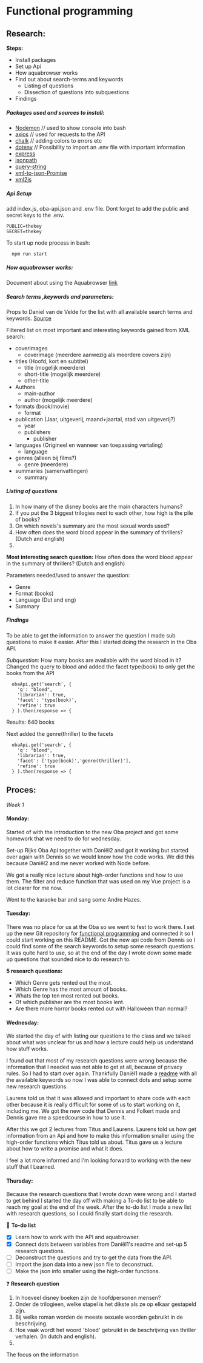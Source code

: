 # Functional programming

## Research:

**Steps:**
- Install packages
- Set up Api
- How aquabrowser works
- Find out about search-terms and keywords
  * Listing of questions
  * Dissection of questions into subquestions
- Findings

##### Packages used and sources to install:
   * [Nodemon](https://nodemon.io/)
   // used to show console into bash
   * [axios](https://github.com/axios/axios)
   // used for requests to the API
   * [chalk](https://www.npmjs.com/package/chalk)
   // adding colors to errors etc
   * [dotenv](https://www.npmjs.com/package/dotenv)
   // Possibility to import an .env file with important information
   * [express](https://www.npmjs.com/package/express)
   * [jsonpath](https://www.npmjs.com/package/JSONPath)
   * [query-string](https://www.npmjs.com/package/query-string)
   * [xml-to-json-Promise](https://www.npmjs.com/package/xml-to-json-promise)
   * [xml2js](https://www.npmjs.com/package/xml2js)

##### Api Setup
  add index.js, oba-api.json and .env file. Dont forget to add the public and secret keys to the .env.

    PUBLIC=thekey
    SECRET=thekey

To start up node process in bash:

      npm run start

##### How aquabrowser works:
  Document about using the Aquabrowser [link](https://zoeken.oba.nl/api/v1/#/details)

##### Search terms ,keywords and parameters:
Props to Daniel van de Velde for the list with all available search terms and keywords. [Source](https://github.com/DanielvandeVelde/functional-programming/blob/master/README.md)

Filtered list on most important and interesting keywords gained from XML search:
   * coverimages
     * coverimage (meerdere aanwezig als meerdere covers zijn)
   * titles (Hoofd, kort en subtitel)
     * title (mogelijk meerdere)
     * short-title (mogelijk meerdere)
     * other-title
   * Authors
     * main-author
     * author (mogelijk meerdere)
   * formats (book/movie)
     * format
   * publication (Jaar, uitgeverij, maand+jaartal, stad van uitgeverij?)
     * year
     * publishers
       * publisher
   * languages (Origineel en wanneer van toepassing vertaling)
     * language
   * genres (alleen bij films?)
     * genre (meerdere)
   * summaries (samenvattingen)
     * summary

##### Listing of questions
1. In how many of the disney books are the main characters humans?
2. If you put the 3 biggest trilogies next to each other, how high is the pile of books?
3. On which novels's summary are the most sexual words used?
4. How often does the word blood appear in the summary of thrillers? (Dutch and english)
5.

**Most interesting search question:**
How often does the word blood appear in the summary of thrillers? (Dutch and english)

Parameters needed/used to answer the question:
- Genre
- Format (books)
- Language (Dut and eng)
- Summary

##### Findings
To be able to get the information to answer the question I made sub questions to make it easier. After this I started doing the research in the Oba API.

*Subquestion:* How many books are available with the word blood in it?
Changed the query to blood and added the facet type(book) to only get the books from the API

      obaApi.get('search', {
        'q': "bloed",
        'librarian': true,
        'facet': 'type(book)',
        'refine': true
      } ).then(response => {

Results: 640 books

Next added the genre(thriller) to the facets

      obaApi.get('search', {
        'q': "bloed",
        'librarian': true,
        'facet': ['type(book)','genre(thriller)'],
        'refine': true
      } ).then(response => {


## Proces:

_Week 1_
#### Monday:
   Started of with the introduction to the new Oba project and got some homework that we need to do for wednesday.

   Set-up Rijks Oba Api together with Daniël2 and got it working but started over again with Dennis so we would know how the code works. We did this because Daniël2 and me never worked with Node before.

   We got a really nice lecture about high-order functions and how to use them. The filter and reduce function that was used on my Vue project is a lot clearer for me now.

   Went to the karaoke bar and sang some Andre Hazes.

#### Tuesday:

  There was no place for us at the Oba so we went to fest to work there. I set up the new Git repository for [functional programming](https://github.com/MitchGoudkuil/functional-programming) and connected it so I could start working on this README. Got the new api code from Dennis so I could find some of the search keywords to setup some research questions. It was quite hard to use, so at the end of the day I wrote down some made up questions that sounded nice to do research to.

**5 research questions:**
  - Which Genre gets rented out the most.
  - Which Genre has the most amount of books.
  - Whats the top ten most rented out books.
  - Of which publisher are the most books lent.
  - Are there more horror books rented out with Halloween than normal?


#### Wednesday:
  We started the day of with listing our questions to the class and we talked about what was unclear for us and how a lecture could help us understand how stuff works.

  I found out that most of my research questions were wrong because the information that I needed was not able to get at all, because of privacy rules. So I had to start over again.
  Thankfully Daniël1 made a [readme](https://github.com/DanielvandeVelde/functional-programming/blob/master/README.md) with all the available keywords so now I was able to connect dots and setup some new research questions.

  Laurens told us that it was allowed and important to share code with each other because it is really difficult for some of us to start working on it, including me. We got the new code that Dennis and Folkert made and Dennis gave me a speedcourse in how to use it.

  After this we got 2 lectures from Titus and Laurens. Laurens told us how get information from an Api and how to make this information smaller using the high-order functions which Titus told us about. Titus gave us a lecture about how to write a promise and what it does.

  I feel a lot more informed and I'm looking forward to working with the new stuff that I Learned.  

#### Thursday:
  Because the research questions that I wrote down were wrong and I started to get behind I started the day off with making a To-do list to be able to reach my goal at the end of the week.
  After the to-do list I made a new list with research questions, so I could finally start doing the research.

  :rocket: **To-do list**
  - [X] Learn how to work with the API and aquabrowser.
  - [X] Connect dots between variables from Daniël1's readme and set-up 5 research questions.
  - [ ] Deconstruct the questions and try to get the data from the API.
  - [ ] Import the json data into a new json file to deconstruct.
  - [ ] Make the json info smaller using the high-order functions.

  :question: **Research question**
   1. In hoeveel disney boeken zijn de hoofdpersonen mensen?
   2. Onder de trilogieen, welke stapel is het dikste als ze op elkaar gestapeld zijn.
   3. Bij welke roman worden de meeste sexuele woorden gebruikt in de beschrijving.
   4. Hoe vaak wordt het woord 'bloed' gebruikt in de beschrijving van thriller verhalen. (In dutch and english).
   5.

   The focus on the information
